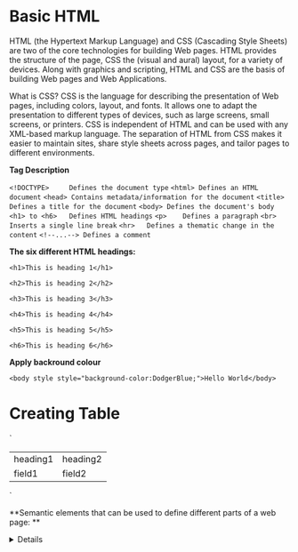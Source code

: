 # **Basic HTML**

HTML (the Hypertext Markup Language) and CSS (Cascading Style Sheets) are two of the core technologies for building Web pages. HTML provides the structure of the page, CSS the (visual and aural) layout, for a variety of devices. Along with graphics and scripting, HTML and CSS are the basis of building Web pages and Web Applications.

What is CSS?
CSS is the language for describing the presentation of Web pages, including colors, layout, and fonts. It allows one to adapt the presentation to different types of devices, such as large screens, small screens, or printers. CSS is independent of HTML and can be used with any XML-based markup language. The separation of HTML from CSS makes it easier to maintain sites, share style sheets across pages, and tailor pages to different environments.

**Tag Description**


`<!DOCTYPE> 	Defines the document type`
`<html>	Defines an HTML document`
`<head>	Contains metadata/information for the document`
`<title>	Defines a title for the document`
`<body>	Defines the document's body`
`<h1> to <h6>	Defines HTML headings`
`<p>	Defines a paragraph`
`<br>	Inserts a single line break`
`<hr>	Defines a thematic change in the content`
`<!--...-->	Defines a comment`

**The six different HTML headings:**

`<h1>This is heading 1</h1>`

`<h2>This is heading 2</h2>`

`<h3>This is heading 3</h3>`

`<h4>This is heading 4</h4>`



`<h5>This is heading 5</h5>`

`<h6>This is heading 6</h6>`

**Apply backround colour**

`<body style style="background-color:DodgerBlue;">Hello World</body>`

# Creating Table
`<table>
  <tr>
    <td>heading1</td>
    <td>heading2</td>
  </tr>
  <tr>
    <td>field1</td>
    <td>field2</td>
  </tr>
</table> `

**Semantic elements that can be used to define different parts of a web page: ** 

<article>
<aside>
<details>
<figcaption>
<figure>
<footer>
<header>
<main>
<mark>
<nav>
<section>
<summary>
<time>
  
